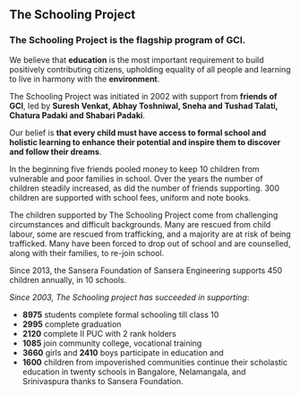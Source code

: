 <h2 class="in-page">The Schooling Project</h2>

### The Schooling Project is the flagship program of GCI.

We believe that **education** is the most important requirement to build positively contributing citizens, upholding equality of all people and learning to live in harmony with the **environment**. <!--TODO: grammar-->

The Schooling Project was initiated in 2002 with support from **friends of GCI**, led by **Suresh Venkat, Abhay Toshniwal, Sneha and Tushad Talati, Chatura Padaki and Shabari Padaki**.

Our belief is **that every child must have access to formal school and holistic learning to enhance their potential and inspire them to discover and follow their dreams**. <!--TODO: grammar-->

<!--more-->

In the beginning five friends pooled money to keep 10 children from vulnerable and poor families in school. Over the years the number of children steadily increased, as did the number  of friends supporting. 300 children are supported with school fees, uniform and note books.

The children supported by The Schooling Project come from challenging circumstances and difficult backgrounds. Many are rescued from child labour, some are rescued from trafficking, and a majority are at risk of being trafficked.  Many have been forced to drop out of school and are counselled, along with their families, to re-join school.

Since 2013, the Sansera Foundation of Sansera Engineering supports 450 children annually, in 10 schools.

_Since 2003, The Schooling project has succeeded in supporting_:

* **8975** students complete formal schooling till class 10
* **2995** complete graduation
* **2120** complete II PUC with 2 rank holders
* **1085** join community college, vocational training
* **3660** girls and **2410** boys participate in education and
* **1600** children from impoverished communities continue their scholastic education in twenty schools in Bangalore, Nelamangala, and Srinivaspura thanks to Sansera Foundation.
